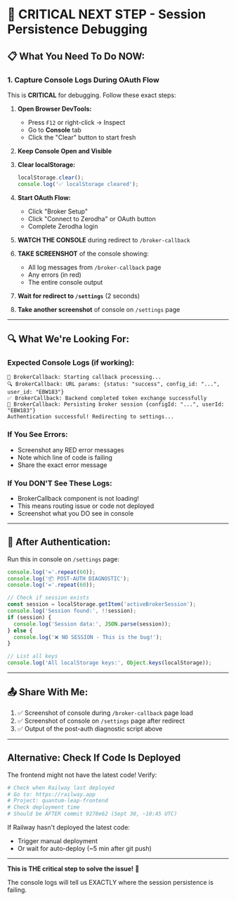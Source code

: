 # 🚨 CRITICAL NEXT STEP - Session Persistence Debugging

## 📋 What You Need To Do NOW:

### 1. Capture Console Logs During OAuth Flow

This is **CRITICAL** for debugging. Follow these exact steps:

1. **Open Browser DevTools:**
   - Press `F12` or right-click → Inspect
   - Go to **Console** tab
   - Click the "Clear" button to start fresh

2. **Keep Console Open and Visible**

3. **Clear localStorage:**
   ```javascript
   localStorage.clear();
   console.log('✅ localStorage cleared');
   ```

4. **Start OAuth Flow:**
   - Click "Broker Setup"
   - Click "Connect to Zerodha" or OAuth button
   - Complete Zerodha login

5. **WATCH THE CONSOLE** during redirect to `/broker-callback`

6. **TAKE SCREENSHOT** of the console showing:
   - All log messages from `/broker-callback` page
   - Any errors (in red)
   - The entire console output

7. **Wait for redirect to `/settings`** (2 seconds)

8. **Take another screenshot** of console on `/settings` page

---

## 🔍 What We're Looking For:

### Expected Console Logs (if working):
```
🔄 BrokerCallback: Starting callback processing...
🔍 BrokerCallback: URL params: {status: "success", config_id: "...", user_id: "EBW183"}
✅ BrokerCallback: Backend completed token exchange successfully
📝 BrokerCallback: Persisting broker session {configId: "...", userId: "EBW183"}
Authentication successful! Redirecting to settings...
```

### If You See Errors:
- Screenshot any RED error messages
- Note which line of code is failing
- Share the exact error message

### If You DON'T See These Logs:
- BrokerCallback component is not loading!
- This means routing issue or code not deployed
- Screenshot what you DO see in console

---

## 🎯 After Authentication:

Run this in console on `/settings` page:

```javascript
console.log('='.repeat(60));
console.log('📦 POST-AUTH DIAGNOSTIC');
console.log('='.repeat(60));

// Check if session exists
const session = localStorage.getItem('activeBrokerSession');
console.log('Session found:', !!session);
if (session) {
  console.log('Session data:', JSON.parse(session));
} else {
  console.log('❌ NO SESSION - This is the bug!');
}

// List all keys
console.log('All localStorage keys:', Object.keys(localStorage));
```

---

## 📤 Share With Me:

1. ✅ Screenshot of console during `/broker-callback` page load
2. ✅ Screenshot of console on `/settings` page after redirect
3. ✅ Output of the post-auth diagnostic script above

---

## Alternative: Check If Code Is Deployed

The frontend might not have the latest code! Verify:

```bash
# Check when Railway last deployed
# Go to: https://railway.app
# Project: quantum-leap-frontend
# Check deployment time
# Should be AFTER commit 9278e62 (Sept 30, ~10:45 UTC)
```

If Railway hasn't deployed the latest code:
- Trigger manual deployment
- Or wait for auto-deploy (~5 min after git push)

---

**This is THE critical step to solve the issue!** 🎯

The console logs will tell us EXACTLY where the session persistence is failing.
